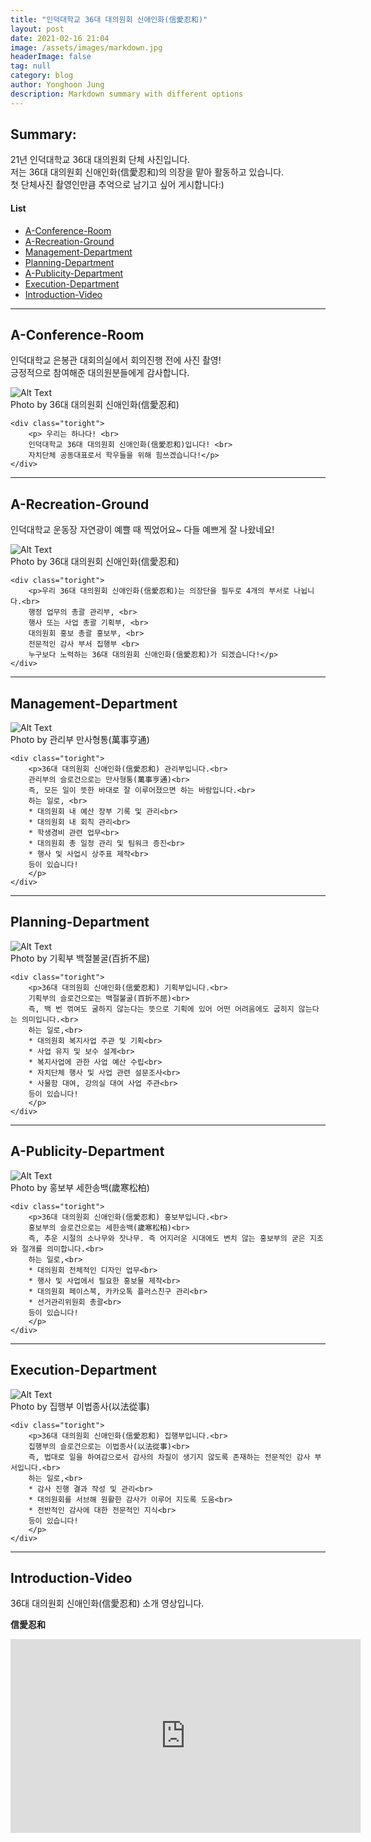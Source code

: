 ```yaml
---
title: "인덕대학교 36대 대의원회 신애인화(信愛忍和)"
layout: post
date: 2021-02-16 21:04
image: /assets/images/markdown.jpg
headerImage: false
tag: null
category: blog
author: Yonghoon Jung
description: Markdown summary with different options
---
```


## Summary:

21년 인덕대학교 36대 대의원회 단체 사진입니다.<br>
저는 36대 대의원회 신애인화(信愛忍和)의 의장을 맡아 활동하고 있습니다.<br>
첫 단체사진 촬영인만큼 추억으로 남기고 싶어 게시합니다:)

#### List
- [A-Conference-Room](#a-conference-room)
- [A-Recreation-Ground](#a-recreation-ground)
- [Management-Department](#management-department)
- [Planning-Department](#planning-department)
- [A-Publicity-Department](#a-publicity-department)
- [Execution-Department](#execution-department)
- [Introduction-Video](#introduction-video)

---

## A-Conference-Room

인덕대학교 은봉관 대회의실에서 회의진행 전에 사진 촬영! <br>
긍정적으로 참여해준 대의원분들에게 감사합니다.


<div class="side-by-side">
    <div class="toleft">
        <img class="image" src="https://yonghoon-jung.github.io/assets/images/A-Conference-Room.JPG" alt="Alt Text">
        <figcaption class="caption">Photo by 36대 대의원회 신애인화(信愛忍和)</figcaption>
    </div>

    <div class="toright">
        <p> 우리는 하나다! <br>
        인덕대학교 36대 대의원회 신애인화(信愛忍和)입니다! <br>
        자치단체 공동대표로서 학우들을 위해 힘쓰겠습니다!</p>
    </div>
</div>

---

## A-Recreation-Ground

인덕대학교 운동장 자연광이 예쁠 때 찍었어요~ 다들 예쁘게 잘 나왔네요!

<div class="side-by-side">
    <div class="toleft">
        <img class="image" src="https://yonghoon-jung.github.io/assets/images/A-Recreation-Ground.JPG" alt="Alt Text">
        <figcaption class="caption">Photo by 36대 대의원회 신애인화(信愛忍和)</figcaption>
    </div>

    <div class="toright">
        <p>우리 36대 대의원회 신애인화(信愛忍和)는 의장단을 필두로 4개의 부서로 나뉩니다.<br>
        행정 업무의 총괄 관리부, <br>
        행사 또는 사업 총괄 기획부, <br>
        대의원회 홍보 총괄 홍보부, <br>
        전문적인 감사 부서 집행부 <br>
        누구보다 노력하는 36대 대의원회 신애인화(信愛忍和)가 되겠습니다!</p>
    </div>
</div>


---

## Management-Department

<div class="side-by-side">
    <div class="toleft">
        <img class="image" src="https://yonghoon-jung.github.io/assets/images/Management-Department.JPG" alt="Alt Text">
        <figcaption class="caption">Photo by 관리부 만사형통(萬事亨通)</figcaption>
    </div>

    <div class="toright">
        <p>36대 대의원회 신애인화(信愛忍和) 관리부입니다.<br>
        관리부의 슬로건으로는 만사형통(萬事亨通)<br>
        즉, 모든 일이 뜻한 바대로 잘 이루어졌으면 하는 바람입니다.<br>
        하는 일로, <br>
        * 대의원회 내 예산 장부 기록 및 관리<br>
        * 대의원회 내 회칙 관리<br>
        * 학생경비 관련 업무<br>
        * 대의원회 총 일정 관리 및 팀워크 증진<br>
        * 행사 및 사업시 상주표 제작<br>
        등이 있습니다!
        </p>
    </div>
</div>

---

## Planning-Department


<div class="side-by-side">
    <div class="toleft">
        <img class="image" src="https://yonghoon-jung.github.io/assets/images/Planning-Department.JPG" alt="Alt Text">
        <figcaption class="caption">Photo by 기획부 백절불굴(百折不屈)</figcaption>
    </div>

    <div class="toright">
        <p>36대 대의원회 신애인화(信愛忍和) 기획부입니다.<br>
        기획부의 슬로건으로는 백절불굴(百折不屈)<br>
        즉, 백 번 꺾여도 굴하지 않는다는 뜻으로 기획에 있어 어떤 어려움에도 굽히지 않는다는 의미입니다.<br>
        하는 일로,<br>
        * 대의원회 복지사업 주관 및 기획<br>
        * 사업 유지 및 보수 설계<br>
        * 복지사업에 관한 사업 예산 수립<br>
        * 자치단체 행사 및 사업 관련 설문조사<br>
        * 사물함 대여, 강의실 대여 사업 주관<br>
        등이 있습니다!
        </p>
    </div>
</div>

---

## A-Publicity-Department

<div class="side-by-side">
    <div class="toleft">
        <img class="image" src="https://yonghoon-jung.github.io/assets/images/A-Publicity-Department.JPG" alt="Alt Text">
        <figcaption class="caption">Photo by 홍보부 세한송백(歲寒松柏)</figcaption>
    </div>

    <div class="toright">
        <p>36대 대의원회 신애인화(信愛忍和) 홍보부입니다.<br>
        홍보부의 슬로건으로는 세한송백(歲寒松柏)<br>
        즉, 추운 시절의 소나무와 잣나무. 즉 어지러운 시대에도 변치 않는 홍보부의 굳은 지조와 절개를 의미합니다.<br>
        하는 일로,<br>
        * 대의원회 전체적인 디자인 업무<br>
        * 행사 및 사업에서 필요한 홍보물 제작<br>
        * 대의원회 페이스북, 카카오톡 플러스친구 관리<br>
        * 선거관리위원회 총괄<br>
        등이 있습니다!
        </p>
    </div>
</div>

---

## Execution-Department

<div class="side-by-side">
    <div class="toleft">
        <img class="image" src="https://yonghoon-jung.github.io/assets/images/Execution-Department.JPG" alt="Alt Text">
        <figcaption class="caption">Photo by 집행부 이법종사(以法從事)</figcaption>
    </div>

    <div class="toright">
        <p>36대 대의원회 신애인화(信愛忍和) 집행부입니다.<br>
        집행부의 슬로건으로는 이법종사(以法從事)<br>
        즉, 법대로 일을 하여감으로서 감사의 차질이 생기지 않도록 존재하는 전문적인 감사 부서입니다.<br>
        하는 일로,<br>
        * 감사 진행 결과 작성 및 관리<br>
        * 대의원회를 서브해 원활한 감사가 이루어 지도록 도움<br>
        * 전반적인 감사에 대한 전문적인 지식<br>
        등이 있습니다!
        </p>
    </div>
</div>

---

## Introduction-Video

36대 대의원회 신애인화(信愛忍和) 소개 영상입니다.

**信愛忍和**

<iframe width="560" height="310" src="https://www.youtube.com/watch?v=wRfyvadl6Ro" frameborder="0" allowfullscreen></iframe>

